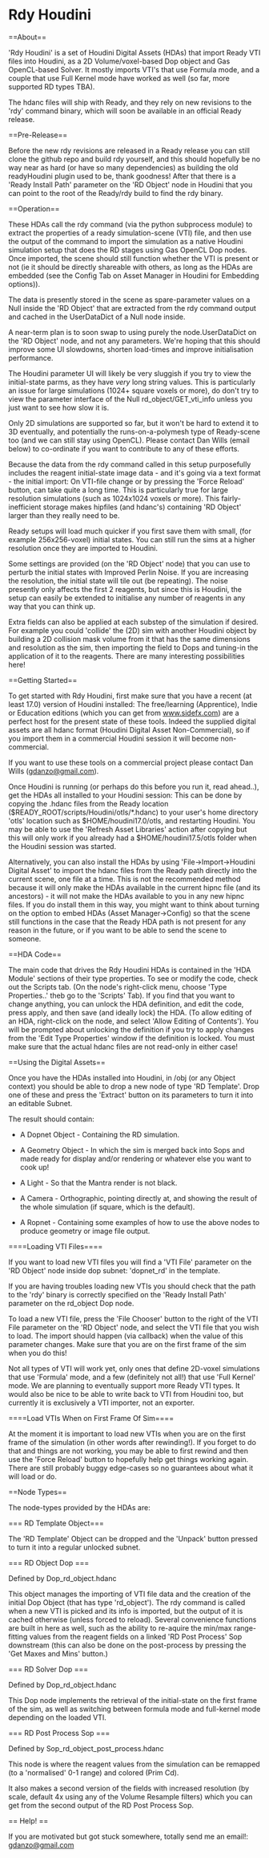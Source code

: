 Rdy Houdini
===============================================

==About==

'Rdy Houdini' is a set of Houdini Digital Assets (HDAs) that import Ready VTI files into Houdini, as a 2D Volume/voxel-based Dop object and Gas OpenCL-based Solver. It mostly imports VTI's that use Formula mode, and a couple that use Full Kernel mode have worked as well (so far, more supported RD types TBA).

The hdanc files will ship with Ready, and they rely on new revisions to the 'rdy' command binary, which will soon be available in an official Ready release.


==Pre-Release==

Before the new rdy revisions are released in a Ready release you can still clone the github repo and build rdy yourself, and this should hopefully be no way near as hard (or have so many dependencies) as building the old readyHoudini plugin used to be, thank goodness! After that there is a 'Ready Install Path' parameter on the 'RD Object' node in Houdini that you can point to the root of the Ready/rdy build to find the rdy binary.


==Operation==

These HDAs call the rdy command (via the python subprocess module) to extract the properties of a ready simulation-scene (VTI) file, and then use the output of the command to import the simulation as a native Houdini simulation setup that does the RD stages using Gas OpenCL Dop nodes. Once imported, the scene should still function whether the VTI is present or not (ie it should be directly shareable with others, as long as the HDAs are embedded (see the Config Tab on Asset Manager in Houdini for Embedding options)). 

The data is presently stored in the scene as spare-parameter values on a Null inside the 'RD Object' that are extracted from the rdy command output and cached in the UserDataDict of a Null node inside. 

A near-term plan is to soon swap to using purely the node.UserDataDict on the 'RD Object' node, and not any parameters. We're hoping that this should improve some UI slowdowns, shorten load-times and improve initialisation performance. 

The Houdini parameter UI will likely be very sluggish if you try to view the initial-state parms, as they have *very* long string values. This is particularly an issue for large simulations (1024+ square voxels or more), do don't try to view the parameter interface of the Null rd_object/GET_vti_info unless you just want to see how slow it is.

Only 2D simulations are supported so far, but it won't be hard to extend it to 3D eventually, and potentially the runs-on-a-polymesh type of Ready-scene too (and we can still stay using OpenCL). Please contact Dan Wills (email below) to co-ordinate if you want to contribute to any of these efforts.

Because the data from the rdy command called in this setup purposefully includes the reagent initial-state image data - and it's going via a text format - the initial import: On VTI-file change or by pressing the 'Force Reload' button, can take quite a long time. This is particularly true for large resolution simulations (such as 1024x1024 voxels or more). This fairly-inefficient storage makes hipfiles (and hdanc's) containing 'RD Object' larger than they really need to be.

Ready setups will load much quicker if you first save them with small, (for example 256x256-voxel) initial states. You can still run the sims at a higher resolution once they are imported to Houdini. 

Some settings are provided (on the 'RD Object' node) that you can use to perturb the initial states with Improved Perlin Noise. If you are increasing the resolution, the initial state will tile out (be repeating). The noise presently only affects the first 2 reagents, but since this is Houdini, the setup can easily be extended to initialise any number of reagents in any way that you can think up.

Extra fields can also be applied at each substep of the simulation if desired. For example you could 'collide' the (2D) sim with another Houdini object by building a 2D collision mask volume from it that has the same dimensions and resolution as the sim, then importing the field to Dops and tuning-in the application of it to the reagents. There are many interesting possibilities here!


==Getting Started==

To get started with Rdy Houdini, first make sure that you have a recent (at least 17.0) version of Houdini installed: The free/learning (Apprentice), Indie or Education editions (which you can get from www.sidefx.com) are a perfect host for the present state of these tools. Indeed the supplied digital assets are all hdanc format (Houdini Digital Asset Non-Commercial), so if you import them in a commercial Houdini session it will become non-commercial. 

If you want to use these tools on a commercial project please contact Dan Wills (gdanzo@gmail.com). 

Once Houdini is running (or perhaps do this before you run it, read ahead..), get the HDAs all installed to your Houdini session: This can be done by copying the .hdanc files from the Ready location ($READY_ROOT/scripts/Houdini/otls/*.hdanc) to your user's home directory 'otls' location such as $HOME/houdini17.0/otls, and restarting Houdini. You may be able to use the 'Refresh Asset Libraries' action after copying but this will only work if you already had a $HOME/houdini17.5/otls folder when the Houdini session was started.

Alternatively, you can also install the HDAs by using 'File->Import->Houdini Digital Asset' to import the hdanc files from the Ready path directly into the current scene, one file at a time. This is not the recommended method because it will only make the HDAs available in the current hipnc file (and its ancestors) - it will not make the HDAs available to you in any new hipnc files. If you do install them in this way, you might want to think about turning on the option to embed HDAs (Asset Manager->Config) so that the scene still functions in the case that the Ready HDA path is not present for any reason in the future, or if you want to be able to send the scene to someone.


==HDA Code==

The main code that drives the Rdy Houdini HDAs is contained in the 'HDA Module' sections of their type properties. To see or modify the code, check out the Scripts tab. (On the node's right-click menu, choose 'Type Properties..' theb go to the 'Scripts' Tab). If you find that you want to change anything, you can unlock the HDA definition, and edit the code, press apply, and then save (and ideally lock) the HDA. (To allow editing of an HDA, right-click on the node, and select 'Allow Editing of Contents'). You will be prompted about unlocking the definition if you try to apply changes from the 'Edit Type Properties' window if the definition is locked. You must make sure that the actual hdanc files are not read-only in either case!


==Using the Digital Assets==

Once you have the HDAs installed into Houdini, in /obj (or any Object context) you should be able to drop a new node of type 'RD Template'. Drop one of these and press the 'Extract' button on its parameters to turn it into an editable Subnet. 

The result should contain:


* A Dopnet Object - Containing the RD simulation.

* A Geometry Object - In which the sim is merged back into Sops and made ready for display and/or rendering or whatever else you want to cook up!

* A Light - So that the Mantra render is not black.

* A Camera - Orthographic, pointing directly at, and showing the result of the whole simulation (if square, which is the default).

* A Ropnet - Containing some examples of how to use the above nodes to produce geometry or image file output.

====Loading VTI Files====

If you want to load new VTI files you will find a 'VTI File' parameter on the 'RD Object' node inside dop subnet: 'dopnet_rd' in the template.

If you are having troubles loading new VTIs you should check that the path to the 'rdy' binary is correctly specified on the 'Ready Install Path' parameter on the rd_object Dop node.

To load a new VTI file, press the 'File Chooser' button to the right of the VTI File parameter on the 'RD Object' node, and select the VTI file that you wish to load. The import should happen (via callback) when the value of this parameter changes. Make sure that you are on the first frame of the sim when you do this!

Not all types of VTI will work yet, only ones that define 2D-voxel simulations that use 'Formula' mode, and a few (definitely not all!) that use 'Full Kernel' mode. We are planning to eventually support more Ready VTI types. It would also be nice to be able to write back to VTI from Houdini too, but currently it is exclusively a VTI importer, not an exporter.


====Load VTIs When on First Frame Of Sim====

At the moment it is important to load new VTIs when you are on the first frame of the simulation (in other words after rewinding!). If you forget to do that and things are not working, you may be able to first rewind and then use the 'Force Reload' button to hopefully help get things working again. There are still probably buggy edge-cases so no guarantees about what it will load or do.


==Node Types==

The node-types provided by the HDAs are:

=== RD Template Object===

The 'RD Template' Object can be dropped and the 'Unpack' button pressed to turn it into a regular unlocked subnet.


=== RD Object Dop ===

Defined by Dop_rd_object.hdanc

This object manages the importing of VTI file data and the creation of the initial Dop Object (that has type 'rd_object'). The rdy command is called when a new VTI is picked and its info is imported, but the output of it is cached otherwise (unless forced to reload). Several convenience functions are built in here as well, such as the ability to re-aquire the min/max range-fitting values from the reagent fields on a linked 'RD Post Process' Sop downstream (this can also be done on the post-process by pressing the 'Get Maxes and Mins' button.)


=== RD Solver Dop ===

Defined by Dop_rd_object.hdanc

This Dop node implements the retrieval of the initial-state on the first frame of the sim, as well as switching between formula mode and full-kernel mode depending on the loaded VTI.


=== RD Post Process Sop ===

Defined by Sop_rd_object_post_process.hdanc

This node is where the reagent values from the simulation can be remapped (to a 'normalised' 0-1 range) and colored (Prim Cd). 

It also makes a second version of the fields with increased resolution (by scale, default 4x using any of the Volume Resample filters) which you can get from the second output of the RD Post Process Sop.


== Help! ==

If you are motivated but got stuck somewhere, totally send me an email!: gdanzo@gmail.com
